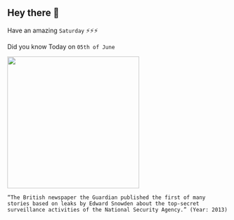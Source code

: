 ## Hey there 👋
Have an amazing `Saturday` ⚡⚡⚡

Did you know Today on `05th of June`
 
 [<img src="https://i.guim.co.uk/img/static/sys-images/Guardian/Pix/pictures/2013/6/23/1372015020195/Edward-Snowden-008.jpg?width=620&quality=45&auto=format&fit=max&dpr=2&s=2a65cd0c2780d0ca227c3136c5710633" width="300" />](https://www.theguardian.com/world/2013/jun/23/edward-snowden-nsa-files-timeline) 
 ```
“The British newspaper the Guardian published the first of many stories based on leaks by Edward Snowden about the top-secret surveillance activities of the National Security Agency.” (Year: 2013)
```
